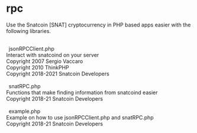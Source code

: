 # rpc
Use the Snatcoin [SNAT] cryptocurrency in PHP based apps easier with the following libraries.
<br><br>

&ensp;jsonRPCClient.php
<br>
Interact with snatcoind on your server
<br>
Copyright 2007 Sergio Vaccaro<br>
Copyright 2010 ThinkPHP<br>
Copyright 2018-2021 Snatcoin Developers
<br><br>
&ensp;snatRPC.php
<br>
Functions that make finding information from snatcoind easier
<br>
Copyright 2018-21 Snatcoin Developers
<br><br>
&ensp;example.php
<br>
Example on how to use jsonRPCClient.php and snatRPC.php
<br>
Copyright 2018-21 Snatcoin Developers
